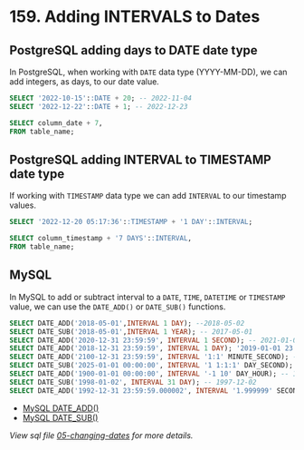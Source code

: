 # 159. Adding INTERVALS to Dates

## PostgreSQL adding days to DATE date type

In PostgreSQL, when working with `DATE` data type (YYYY-MM-DD), we can add integers, as days, to our date value.

```sql
SELECT '2022-10-15'::DATE + 20; -- 2022-11-04
SELECT '2022-12-22'::DATE + 1; -- 2022-12-23

SELECT column_date + 7,
FROM table_name;
```

## PostgreSQL adding INTERVAL to TIMESTAMP date type

If working with `TIMESTAMP` data type we can add `INTERVAL` to our timestamp values.

```sql
SELECT '2022-12-20 05:17:36'::TIMESTAMP + '1 DAY'::INTERVAL;

SELECT column_timestamp + '7 DAYS'::INTERVAL,
FROM table_name;
```

## MySQL

In MySQL to add or subtract interval to a `DATE`, `TIME`, `DATETIME` or `TIMESTAMP` value, we can use the `DATE_ADD()` or `DATE_SUB()` functions.

```sql
SELECT DATE_ADD('2018-05-01',INTERVAL 1 DAY); --2018-05-02
SELECT DATE_SUB('2018-05-01',INTERVAL 1 YEAR); -- 2017-05-01
SELECT DATE_ADD('2020-12-31 23:59:59', INTERVAL 1 SECOND); -- 2021-01-01 00:00:00
SELECT DATE_ADD('2018-12-31 23:59:59', INTERVAL 1 DAY); '2019-01-01 23:59:59'
SELECT DATE_ADD('2100-12-31 23:59:59', INTERVAL '1:1' MINUTE_SECOND); -- 2101-01-01 00:01:00
SELECT DATE_SUB('2025-01-01 00:00:00', INTERVAL '1 1:1:1' DAY_SECOND); -- 2024-12-30 22:58:59
SELECT DATE_ADD('1900-01-01 00:00:00', INTERVAL '-1 10' DAY_HOUR); -- 1899-12-30 14:00:00
SELECT DATE_SUB('1998-01-02', INTERVAL 31 DAY); -- 1997-12-02
SELECT DATE_ADD('1992-12-31 23:59:59.000002', INTERVAL '1.999999' SECOND_MICROSECOND); -- '1993-01-01 00:00:01.000001
```

- [MySQL DATE_ADD()](https://dev.mysql.com/doc/refman/8.0/en/date-and-time-functions.html#function_date-add)
- [MySQL DATE_SUB()](https://dev.mysql.com/doc/refman/8.0/en/date-and-time-functions.html#function_date-sub)

_View sql file [05-changing-dates](./sql/05-changing-dates.sql) for more details._
